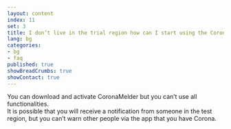 ```yaml
---
layout: content
index: 11
set: 3
title: I don’t live in the trial region how can I start using the CoronaMelder app?
lang: bg
categories:
- bg
- faq
published: true
showBreadCrumbs: true
showContact: true
---
```


You can download and activate CoronaMelder but you can’t use all functionalities.  
It is possible that you will receive a notification from someone in the test region, but you can’t warn other people via the app that you have Corona.  
